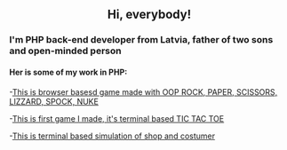 <h2 align="center">Hi, everybody!</2h>


### I'm PHP back-end developer from Latvia, father of two sons and open-minded person

#### Her is some of my work in PHP:

-<a href="https://github.com/artursBiezbardis/HomeWork2/tree/master/rps">This is browser basesd game made with OOP ROCK, PAPER, SCISSORS, LIZZARD, SPOCK, NUKE</a>

 -<a href="https://github.com/artursBiezbardis/homeWork/blob/master/Basics%20to%2019.09/array/tic-tac-toe!!.php">This is first game I made, it's terminal based TIC TAC TOE</a>
 
 -<a href="https://github.com/artursBiezbardis/HomeWork2/pull/2/commits/c346e2a5f77cef08884cf9348a90838ac63994a1.php">This is terminal based simulation of shop and costumer</a>
